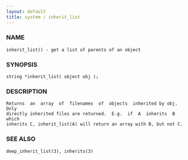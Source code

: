```yaml
---
layout: default
title: system / inherit_list
---
```


### NAME

    inherit_list() - get a list of parents of an object

### SYNOPSIS

    string *inherit_list( object obj );

### DESCRIPTION

    Returns  an  array  of  filenames  of  objects  inherited by obj.  Only
    directly inherited files are returned.  E.g.  if  A  inherits  B  which
    inherits C, inherit_list(A) will return an array with B, but not C.

### SEE ALSO

    deep_inherit_list(3), inherits(3)
